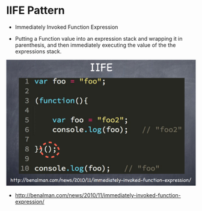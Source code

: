 # IIFE Pattern

- Immediately Invoked Function Expression

- Putting a Function value into an expression stack and wrapping it in parenthesis, and then immediately executing the value of the the expressions stack.


![](./iife.png)

- http://benalman.com/news/2010/11/immediately-invoked-function-expression/
